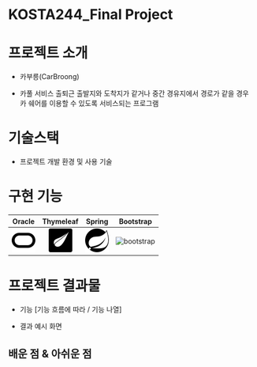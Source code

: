 # KOSTA244_Final Project

# 프로젝트 소개
- 카부릉(CarBroong)

- 카풀 서비스 
출퇴근 출발지와 도착지가 같거나 중간 경유지에서 경로가 같을 경우
카 쉐어를 이용할 수 있도록 서비스되는 프로그램
 

# 기술스택

- 프로젝트 개발 환경 및 사용 기술


# 구현 기능

|   Oracle   | Thymeleaf  |  Spring  |  Bootstrap |
| :--------: | :--------: | :------: |  :-----:   |
| ![oracle]  |![thymeleaf]| ![spring]|![bootstrap]|


# 프로젝트 결과물

- 기능 [기능 흐름에 따라 / 기능 나열]

- 결과 예시 화면


 ## 배운 점 & 아쉬운 점

<p align="justify">

</p>


<!-- Stack Icon Refernces -->

[oracle]: /images/oracle.svg
[thymeleaf]: /images/thymeleaf.svg
[spring]: /images/spring.svg
[bootstrap]: /images/bootstrap/jpa.svg
